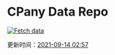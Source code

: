 # CPany Data Repo

[![Fetch data](https://github.com/yjl9903/CPany/actions/workflows/fetch.yml/badge.svg)](https://github.com/yjl9903/CPany/actions/workflows/fetch.yml)

<!-- START_SECTION: update_time -->
更新时间：[2021-09-14 02:57](https://www.timeanddate.com/worldclock/fixedtime.html?msg=Fetch+data&iso=20210914T025740&p1=237)
<!-- END_SECTION: update_time -->
